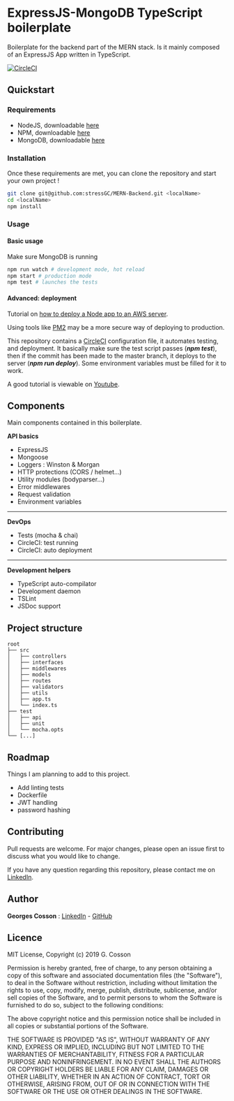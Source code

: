 # ExpressJS-MongoDB TypeScript boilerplate

Boilerplate for the backend part of the MERN stack. Is it mainly composed of an ExpressJS App written in TypeScript.

[![CircleCI](https://circleci.com/gh/stressGC/ExpressJS-TypeScript-Starter-Kit.svg?style=svg)](https://circleci.com/gh/stressGC/ExpressJS-TypeScript-Starter-Kit)

## Quickstart

### Requirements
- NodeJS, downloadable [here](https://nodejs.org/en/)
- NPM, downloadable [here](https://www.npmjs.com/)
- MongoDB, downloadable [here](https://www.mongodb.com/)

### Installation
Once these requirements are met, you can clone the repository and start your own project !

```bash
git clone git@github.com:stressGC/MERN-Backend.git <localName>
cd <localName>
npm install
```
### Usage

#### Basic usage
Make sure MongoDB is running
```bash
npm run watch # development mode, hot reload
npm start # production mode
npm test # launches the tests
```
#### Advanced: deployment

Tutorial on [how to deploy a Node app to an AWS server](https://hackernoon.com/tutorial-creating-and-managing-a-node-js-server-on-aws-part-1-d67367ac5171).

Using tools like [PM2](http://pm2.keymetrics.io/) may be a more secure way of deploying to production.

This repository contains a [CircleCI](https://circleci.com/) configuration file, it automates testing, and deployment. It basically make sure the test script passes (**_npm test_**), then if the commit has been made to the master branch, it deploys to the server (**_npm run deploy_**). Some environment variables must be filled for it to work. 

A good tutorial is viewable on [Youtube](https://www.youtube.com/watch?v=0OjEx2UzLUI).

## Components
Main components contained in this boilerplate.

**API basics**
- ExpressJS
- Mongoose
- Loggers : Winston & Morgan
- HTTP protections (CORS / helmet...)
- Utility modules (bodyparser...)
- Error middlewares
- Request validation
- Environment variables
---
**DevOps**
- Tests (mocha & chai)
- CircleCI: test running
- CircleCI: auto deployment
--- 
**Development helpers**
- TypeScript auto-compilator
- Development daemon
- TSLint
- JSDoc support

## Project structure 
```
root
├── src
│   ├── controllers
│   ├── interfaces
│   ├── middlewares
│   ├── models
│   ├── routes
│   ├── validators
│   ├── utils
│   ├── app.ts
│   └── index.ts
├── test
│   ├── api
│   ├── unit
│   └── mocha.opts
└── [...]
```

## Roadmap
Things I am planning to add to this project.
- Add linting tests
- Dockerfile
- JWT handling
- password hashing

## Contributing
Pull requests are welcome. For major changes, please open an issue first to discuss what you would like to change.

If you have any question regarding this repository, please contact me on [LinkedIn](https://www.linkedin.com/in/georges-cosson/).

## Author
**Georges Cosson** : [LinkedIn](https://www.linkedin.com/in/georges-cosson/) - [GitHub](https://github.com/stressGC)

## Licence

MIT License, Copyright (c) 2019 G. Cosson

Permission is hereby granted, free of charge, to any person obtaining a copy of this software and associated documentation files (the "Software"), to deal
in the Software without restriction, including without limitation the rights to use, copy, modify, merge, publish, distribute, sublicense, and/or sell copies of the Software, and to permit persons to whom the Software is furnished to do so, subject to the following conditions:

The above copyright notice and this permission notice shall be included in all copies or substantial portions of the Software.

THE SOFTWARE IS PROVIDED "AS IS", WITHOUT WARRANTY OF ANY KIND, EXPRESS OR IMPLIED, INCLUDING BUT NOT LIMITED TO THE WARRANTIES OF MERCHANTABILITY, FITNESS FOR A PARTICULAR PURPOSE AND NONINFRINGEMENT. IN NO EVENT SHALL THE AUTHORS OR COPYRIGHT HOLDERS BE LIABLE FOR ANY CLAIM, DAMAGES OR OTHER
LIABILITY, WHETHER IN AN ACTION OF CONTRACT, TORT OR OTHERWISE, ARISING FROM, OUT OF OR IN CONNECTION WITH THE SOFTWARE OR THE USE OR OTHER DEALINGS IN THE
SOFTWARE.
